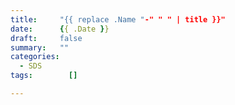 ```yaml
---
title:     "{{ replace .Name "-" " " | title }}"
date:      {{ .Date }}
draft:     false
summary:   ""
categories:
  - SDS
tags:        []

---
```

